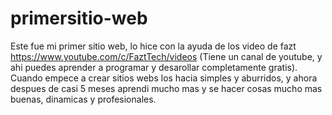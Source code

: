 # primersitio-web
Este fue mi primer sitio web, lo hice con la ayuda de los video de fazt https://www.youtube.com/c/FaztTech/videos (Tiene un canal de youtube, y ahi puedes aprender a programar y desarollar completamente gratis). Cuando empece a crear sitios webs los hacia simples y aburridos, y ahora despues de casi 5 meses aprendi mucho mas y se hacer cosas mucho mas buenas, dinamicas y profesionales.
